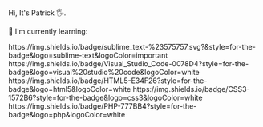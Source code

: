 Hi, It's Patrick 🖐️.

🤯 I'm currently learning:

<div>
  https://img.shields.io/badge/sublime_text-%23575757.svg?&style=for-the-badge&logo=sublime-text&logoColor=important
  https://img.shields.io/badge/Visual_Studio_Code-0078D4?style=for-the-badge&logo=visual%20studio%20code&logoColor=white
  https://img.shields.io/badge/HTML5-E34F26?style=for-the-badge&logo=html5&logoColor=white
  https://img.shields.io/badge/CSS3-1572B6?style=for-the-badge&logo=css3&logoColor=white
  https://img.shields.io/badge/PHP-777BB4?style=for-the-badge&logo=php&logoColor=white
</div>
